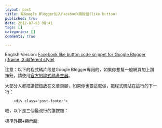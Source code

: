 ```yaml
---
layout: post
title: 幫Google Blogger加入Facebook讚按鈕(like button)
published: true
date: 2012-07-03 08:41
tags: []
categories: []
comments: true

---
```

English Version: [Facebook like button code snippet for Google Blogger (iframe, 3 different style)](/posts/139010-facebook-like-button-code-snippet-for)

注意：以下的程式碼片段是Google Blogger專用的，如果你想幫一般網頁加上讚按鈕，請使用[官方的程式碼產生器][1]。  
  
大部分人都把讚按鈕放在文章頁腳，如果你也要這麼做，把程式碼貼在這行的下一行：  

		<div class='post-footer'>  
		  
  
嗯，以下是三個最流行的讚按鈕：  
  
標準外觀+顯示臉:  
		<iframe allowTransparency='true' expr:src='&quot;http://www.facebook.com/plugins/like.php?href=&quot; 
		+ data:post.url + &quot;&amp;layout=standard&amp;show_faces=true&amp;width=450&amp;action=like&amp;font=verdana&amp;colorscheme=light&quot;' 
		frameborder='0' scrolling='no' style='border:none; overflow:hidden; width:450px; 
		height: 65px;'/>

[![][2]][3]

  
  
標準外觀**不**顯示臉:  
		<iframe allowTransparency='true' expr:src='&quot;http://www.facebook.com/plugins/like.php?href=&quot; 
		+ data:post.url + &quot;&amp;layout=standard&amp;show_faces=false&amp;width=450&amp;height=35&amp;action=like&amp;font=verdana&amp;colorscheme=light&quot;' 
		frameborder='0' scrolling='no' style='border:none; overflow:hidden; width:450px; 
		height:35px;'/>

[![][4]][4]

  
  
按鈕+計數:  
		<iframe allowTransparency='true' expr:src='&quot;http://www.facebook.com/plugins/like.php?href=&quot; 
		+ data:post.url + &quot;&amp;layout=button_count&amp;show_faces=true&amp;width=100&amp;action=like&amp;font=verdana&amp;colorscheme=light&quot;' 
		frameborder='0' scrolling='no' style='border:none; overflow:hidden; width:100px; 
		height: 21px;'/>

[![][5]][5]

  
  

----



[1]: https://developers.facebook.com/docs/reference/plugins/like/
[2]: http://3.bp.blogspot.com/-b9DumAT8kZI/T_N82tFhilI/AAAAAAAAAzE/0NrsXhAKgQI/s320/standar_face.png
[3]: http://3.bp.blogspot.com/-b9DumAT8kZI/T_N82tFhilI/AAAAAAAAAzE/0NrsXhAKgQI/s1600/standar_face.png
[4]: http://2.bp.blogspot.com/-2UZjEw2x3BI/T_N83HSewOI/AAAAAAAAAzM/Mb-riTy83Z0/s1600/standar_no_face.png
[5]: http://4.bp.blogspot.com/-UzLSA5QSPBE/T_N814CtiMI/AAAAAAAAAzA/yMetgPJ_jaI/s1600/button_count.png